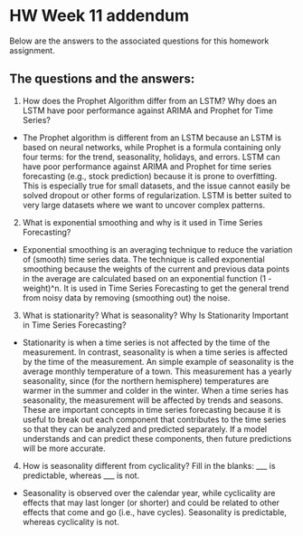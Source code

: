 # HW Week 11 addendum
Below are the answers to the associated questions for this homework assignment.

## The questions and the answers:

1. How does the Prophet Algorithm differ from an LSTM? Why does an LSTM have poor performance against ARIMA and Prophet for Time Series?

 - The Prophet algorithm is different from an LSTM because an LSTM is based on neural networks, while Prophet is a formula 
containing only four terms: for the trend, seasonality, holidays, and errors. LSTM can have poor performance against ARIMA 
and Prophet for time series forecasting (e.g., stock prediction) because it is prone to overfitting. This is especially true
for small datasets, and the issue cannot easily be solved dropout or other forms of regularization. LSTM is better suited to very
large datasets where we want to uncover complex patterns.

2. What is exponential smoothing and why is it used in Time Series Forecasting?

 - Exponential smoothing is an averaging technique to reduce the variation of (smooth) time series data. The technique 
is called exponential smoothing because the weights of the current and previous data points in the average are calculated
based on an exponential function (1 - weight)^n. It is used in Time Series Forecasting to get the general trend from noisy data
by removing (smoothing out) the noise.


3. What is stationarity? What is seasonality? Why Is Stationarity Important in Time Series Forecasting?

 - Stationarity is when a time series is not affected by the time of the measurement. In contrast, seasonality is when a time
series is affected by the time of the measurement. An simple example of seasonality is the average monthly temperature of a 
town. This measurement has a yearly seasonality, since (for the northern hemisphere) temperatures are warmer in the summer and
colder in the winter. When a time series has seasonality, the measurement will be affected by trends and seasons. These are 
important concepts in time series forecasting because it is useful to break out each component that contributes to the time 
series so that they can be analyzed and predicted separately. If a model understands and can predict these components, then 
future predictions will be more accurate.


4. How is seasonality different from cyclicality? Fill in the blanks: ___ is predictable, whereas ___ is not.

 - Seasonality is observed over the calendar year, while cyclicality are effects that may last longer (or shorter) and could 
be related to other effects that come and go (i.e., have cycles). Seasonality is predictable, whereas cyclicality is not.


